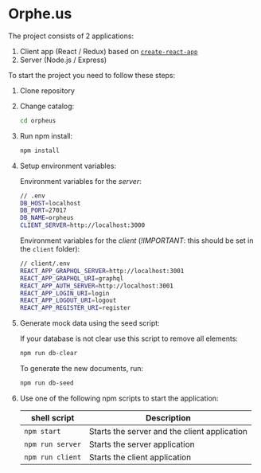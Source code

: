 # Orphe.us

The project consists of 2 applications:
1.	Client app (React / Redux) based on [`create-react-app`](https://github.com/facebookincubator/create-react-app)
2.	Server (Node.js / Express)

To start the project you need to follow these steps:
1.	Clone repository

2.	Change catalog:

	```sh
	cd orpheus
	```

3.	Run npm install:

	```sh
	npm install
	```

4.	Setup environment variables:

	Environment variables for the *server*:
	```sh
	// .env
	DB_HOST=localhost
	DB_PORT=27017
	DB_NAME=orpheus
	CLIENT_SERVER=http://localhost:3000
	```

	Environment variables for the *client* (*!IMPORTANT*: this should be set in the `client` folder):
	```sh
	// client/.env
	REACT_APP_GRAPHQL_SERVER=http://localhost:3001
	REACT_APP_GRAPHQL_URI=graphql
	REACT_APP_AUTH_SERVER=http://localhost:3001
	REACT_APP_LOGIN_URI=login
	REACT_APP_LOGOUT_URI=logout
	REACT_APP_REGISTER_URI=register
	```

5.	Generate mock data using the seed script:

	If your database is not clear use this script to remove all elements:
	```sh
	npm run db-clear
	```

	To generate the new documents, run:
	```sh
	npm run db-seed
	```

6.	Use one of the following npm scripts to start the application:

	| shell script | Description |
	| ------ | ------ |
	| `npm start` | Starts the server and the client application |
	| `npm run server` | Starts the server application |
	| `npm run client` | Starts the client application|
